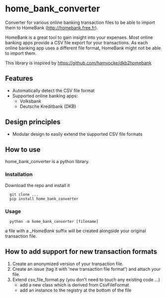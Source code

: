 # home_bank_converter

Converter for various online banking transaction files to be able to import them to HomeBank (http://homebank.free.fr). 

HomeBank is a great tool to gain insight into your expenses. Most online banking apps provide a CSV file export for your transactions. As each online banking app uses a different file format, HomeBank might not be able to import them.

This library is inspired by https://github.com/hamvocke/dkb2homebank 

## Features

 - Automatically detect the CSV file format
 - Supported online banking apps:
   - Volksbank
   - Deutsche Kreditbank (DKB)
   

## Design principles

 - Modular design to easily extend the supported CSV file formats
   
## How to use

home_bank_converter is a python library. 

### Installation

Download the repo and install it

      git clone ...
      pip install home_bank_converter

### Usage

      python -m home_bank_converter [filename] 
 
 a file with a *_HomeBank* suffix will be created alongside your original transaction file.
 
 ## How to add support for new transaction formats
 
 1) Create an anonymized version of your transaction file. 
 2) Create an issue (tag it with 'new transaction file format') and attach your file.
 3) Extend csv_file_format.py (you don't need to touch any existing code ...)
     - add a new class which is derived from CsvFileFormat
     - add an instance to the registry at the bottom of the file
